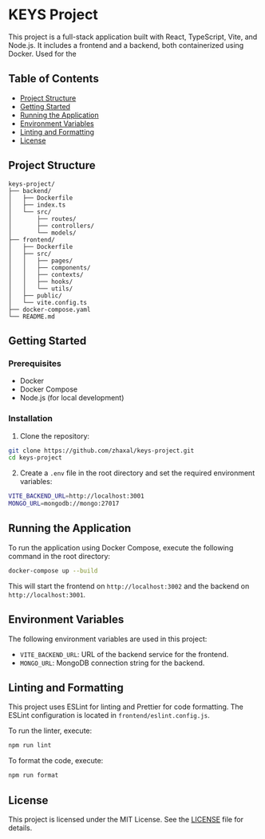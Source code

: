 # KEYS Project

This project is a full-stack application built with React, TypeScript, Vite, and Node.js. It includes a frontend and a backend, both containerized using Docker. Used for the 

## Table of Contents

- [Project Structure](#project-structure)
- [Getting Started](#getting-started)
- [Running the Application](#running-the-application)
- [Environment Variables](#environment-variables)
- [Linting and Formatting](#linting-and-formatting)
- [License](#license)

## Project Structure

```
keys-project/
├── backend/
│   ├── Dockerfile
│   ├── index.ts
│   └── src/
│       ├── routes/
│       ├── controllers/
│       └── models/
├── frontend/
│   ├── Dockerfile
│   ├── src/
│   │   ├── pages/
│   │   ├── components/
│   │   ├── contexts/
│   │   ├── hooks/
│   │   └── utils/
│   ├── public/
│   └── vite.config.ts
├── docker-compose.yaml
└── README.md
```

## Getting Started

### Prerequisites

- Docker
- Docker Compose
- Node.js (for local development)

### Installation

1. Clone the repository:
  ```sh
  git clone https://github.com/zhaxal/keys-project.git
  cd keys-project
  ```

2. Create a `.env` file in the root directory and set the required environment variables:
  ```sh
  VITE_BACKEND_URL=http://localhost:3001
  MONGO_URL=mongodb://mongo:27017
  ```

## Running the Application

To run the application using Docker Compose, execute the following command in the root directory:

```sh
docker-compose up --build
```

This will start the frontend on `http://localhost:3002` and the backend on `http://localhost:3001`.

## Environment Variables

The following environment variables are used in this project:

- `VITE_BACKEND_URL`: URL of the backend service for the frontend.
- `MONGO_URL`: MongoDB connection string for the backend.

## Linting and Formatting

This project uses ESLint for linting and Prettier for code formatting. The ESLint configuration is located in `frontend/eslint.config.js`.

To run the linter, execute:

```sh
npm run lint
```

To format the code, execute:

```sh
npm run format
```

## License

This project is licensed under the MIT License. See the [LICENSE](LICENSE) file for details.
